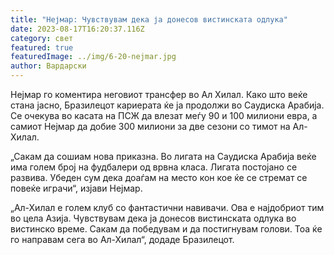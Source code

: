```yaml
---
title: "Нејмар: Чувствувам дека ја донесов вистинската одлука"
date: 2023-08-17T16:20:37.116Z
category: свет
featured: true
featuredImage: ../img/6-20-nejmar.jpg
author: Вардарски
---
```

Нејмар го коментира неговиот трансфер во Ал Хилал. Како што веќе стана јасно, Бразилецот кариерата ќе ја продолжи во Саудиска Арабија. Се очекува во касата на ПСЖ да влезат меѓу 90 и 100 милиони евра, а самиот Нејмар да добие 300 милиони за две сезони со тимот на Ал-Хилал.

„Сакам да сошиам нова приказна. Во лигата на Саудиска Арабија веќе има голем број на фудбалери од врвна класа. Лигата постојано се развива. Убеден сум дека доаѓам на место кон кое ќе се стремат се повеќе играчи“, изјави Нејмар.

„Ал-Хилал е голем клуб со фантастични навивачи. Ова е најдобриот тим во цела Азија. Чувствувам дека ја донесов вистинската одлука во вистинско време. Сакам да победувам и да постигнувам голови. Тоа ќе го направам сега во Ал-Хилал“, додаде Бразилецот.